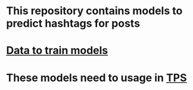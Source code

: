 # This repository contains models to predict hashtags for posts
# [Data to train models](https://github.com/sokolovvs/russian-troll-tweets)
# These models need to usage in [TPS](https://github.com/sokolovvs/tps)
